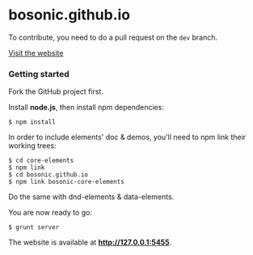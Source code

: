 bosonic.github.io
=================

To contribute, you need to do a pull request on the `dev` branch.

[Visit the website](http://bosonic.github.io/)

### Getting started

Fork the GitHub project first.

Install **node.js**, then install npm dependencies:

    $ npm install

In order to include elements' doc & demos, you'll need to npm link their working trees:

    $ cd core-elements
    $ npm link
    $ cd bosonic.github.io
    $ npm link bosonic-core-elements
    
Do the same with dnd-elements & data-elements.

You are now ready to go:

    $ grunt server

The website is available at **http://127.0.0.1:5455**.
